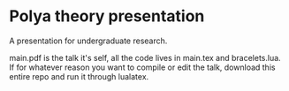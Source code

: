 Polya theory presentation
=========================

A presentation for undergraduate research.

main.pdf is the talk it's self, all the code lives
in main.tex and bracelets.lua.
If for whatever reason you want to compile or edit
the talk, download this entire repo and run it
through lualatex.
